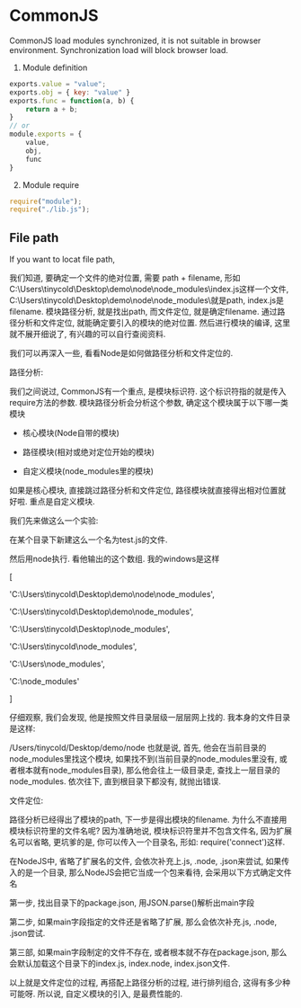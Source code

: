 
# CommonJS

CommonJS load modules synchronized, it is not suitable in browser environment. Synchronization load will block browser load.

1. Module definition

```js
exports.value = "value";
exports.obj = { key: "value" }
exports.func = function(a, b) {
	return a + b;
}
// or
module.exports = {
	value,
	obj,
	func
}
```

2. Module require

```js
require("module");
require("./lib.js");
```

## File path

If you want to locat file path,

我们知道, 要确定一个文件的绝对位置, 需要 path + filename, 形如C:\\Users\\tinycold\\Desktop\\demo\\node\\node_modules\\index.js这样一个文件, C:\\Users\\tinycold\\Desktop\\demo\\node\\node_modules\\就是path, index.js是filename.
模块路径分析, 就是找出path, 而文件定位, 就是确定filename. 通过路径分析和文件定位, 就能确定要引入的模块的绝对位置. 然后进行模块的编译, 这里就不展开细说了, 有兴趣的可以自行查阅资料.

我们可以再深入一些, 看看Node是如何做路径分析和文件定位的.

路径分析:

我们之间说过, CommonJS有一个重点, 是模块标识符. 这个标识符指的就是传入require方法的参数. 模块路径分析会分析这个参数, 确定这个模块属于以下哪一类模块

- 核心模块(Node自带的模块)

- 路径模块(相对或绝对定位开始的模块)

- 自定义模块(node_modules里的模块)

如果是核心模块, 直接跳过路径分析和文件定位, 路径模块就直接得出相对位置就好啦. 重点是自定义模块.

我们先来做这么一个实验:

在某个目录下新建这么一个名为test.js的文件.

然后用node执行. 看他输出的这个数组. 我的windows是这样

[

'C:\\Users\\tinycold\\Desktop\\demo\\node\\node_modules',

'C:\\Users\\tinycold\\Desktop\\demo\\node_modules',

'C:\\Users\\tinycold\\Desktop\\node_modules',

'C:\\Users\\tinycold\\node_modules',

'C:\\Users\\node_modules',

'C:\\node_modules'

]

仔细观察, 我们会发现, 他是按照文件目录层级一层层网上找的. 我本身的文件目录是这样:

/Users/tinycold/Desktop/demo/node
也就是说, 首先, 他会在当前目录的node_modules里找这个模块, 如果找不到(当前目录的node_modules里没有, 或者根本就有node_modules目录), 那么他会往上一级目录走, 查找上一层目录的node_modules. 依次往下, 直到根目录下都没有, 就抛出错误.

文件定位:

路径分析已经得出了模块的path, 下一步是得出模块的filename. 为什么不直接用模块标识符里的文件名呢? 因为准确地说, 模块标识符里并不包含文件名, 因为扩展名可以省略, 更坑爹的是, 你可以传入一个目录名, 形如: require('connect')这样.

在NodeJS中, 省略了扩展名的文件, 会依次补充上.js, .node, .json来尝试, 如果传入的是一个目录, 那么NodeJS会把它当成一个包来看待, 会采用以下方式确定文件名

第一步, 找出目录下的package.json, 用JSON.parse()解析出main字段

第二步, 如果main字段指定的文件还是省略了扩展, 那么会依次补充.js, .node, .json尝试.

第三部, 如果main字段制定的文件不存在, 或者根本就不存在package.json, 那么会默认加载这个目录下的index.js, index.node, index.json文件.

以上就是文件定位的过程, 再搭配上路径分析的过程, 进行排列组合, 这得有多少种可能呀. 所以说, 自定义模块的引入, 是最费性能的.